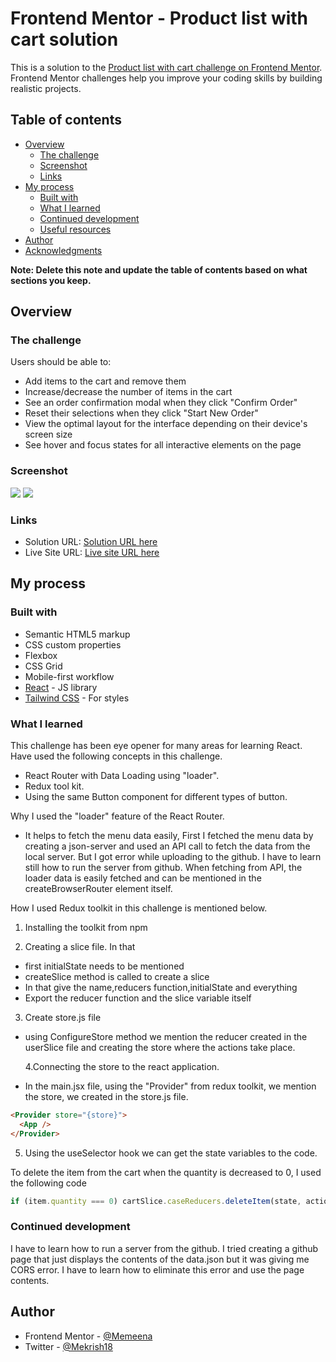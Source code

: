 # Frontend Mentor - Product list with cart solution

This is a solution to the [Product list with cart challenge on Frontend Mentor](https://www.frontendmentor.io/challenges/product-list-with-cart-5MmqLVAp_d). Frontend Mentor challenges help you improve your coding skills by building realistic projects.

## Table of contents

- [Overview](#overview)
  - [The challenge](#the-challenge)
  - [Screenshot](#screenshot)
  - [Links](#links)
- [My process](#my-process)
  - [Built with](#built-with)
  - [What I learned](#what-i-learned)
  - [Continued development](#continued-development)
  - [Useful resources](#useful-resources)
- [Author](#author)
- [Acknowledgments](#acknowledgments)

**Note: Delete this note and update the table of contents based on what sections you keep.**

## Overview

### The challenge

Users should be able to:

- Add items to the cart and remove them
- Increase/decrease the number of items in the cart
- See an order confirmation modal when they click "Confirm Order"
- Reset their selections when they click "Start New Order"
- View the optimal layout for the interface depending on their device's screen size
- See hover and focus states for all interactive elements on the page

### Screenshot

![](./Desktop_Screenshot.jpg)
![](./Mobile_Screenshot.jpg)

### Links

- Solution URL: [Solution URL here](https://your-solution-url.com)
- Live Site URL: [Live site URL here](https://your-live-site-url.com)

## My process

### Built with

- Semantic HTML5 markup
- CSS custom properties
- Flexbox
- CSS Grid
- Mobile-first workflow
- [React](https://reactjs.org/) - JS library
- [Tailwind CSS](https://tailwindcss.com/) - For styles

### What I learned

This challenge has been eye opener for many areas for learning React. Have used the following concepts in this challenge.

- React Router with Data Loading using "loader".
- Redux tool kit.
- Using the same Button component for different types of button.

Why I used the "loader" feature of the React Router.

- It helps to fetch the menu data easily, First I fetched the menu data by creating a json-server and used an API call to fetch the data from the local server. But I got error while uploading to the github. I have to learn still how to run the server from github. When fetching from API, the loader data is easily fetched and can be mentioned in the createBrowserRouter element itself.

How I used Redux toolkit in this challenge is mentioned below.

1. Installing the toolkit from npm

2. Creating a slice file. In that

- first initialState needs to be mentioned
- createSlice method is called to create a slice
- In that give the name,reducers function,initialState and everything
- Export the reducer function and the slice variable itself

3. Create store.js file

- using ConfigureStore method we mention the reducer created in the userSlice file and creating the store where the actions take place.

  4.Connecting the store to the react application.

- In the main.jsx file, using the "Provider" from redux toolkit, we mention the store, we created in the store.js file.

```html
<Provider store="{store}">
  <App />
</Provider>
```

5. Using the useSelector hook we can get the state variables to the code.

To delete the item from the cart when the quantity is decreased to 0, I used the following code

```js
if (item.quantity === 0) cartSlice.caseReducers.deleteItem(state, action);
```

### Continued development

I have to learn how to run a server from the github. I tried creating a github page that just displays the contents of the data.json but it was giving me CORS error. I have to learn how to eliminate this error and use the page contents.

## Author

- Frontend Mentor - [@Memeena](https://www.frontendmentor.io/profile/Memeena)
- Twitter - [@Mekrish18](https://www.twitter.com/Mekrish18)
